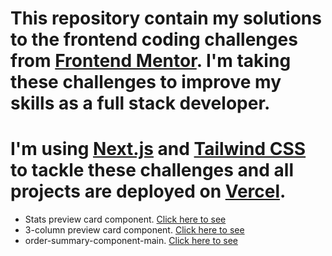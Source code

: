 # This repository contain my solutions to the frontend coding challenges from [Frontend Mentor](https://www.frontendmentor.io/challenges). I'm taking these challenges to improve my skills as a full stack developer. 
# I'm using [Next.js](https://nextjs.org/) and [Tailwind CSS](https://tailwindcss.com/) to tackle these challenges and all projects are deployed on [Vercel](https://vercel.com/).

- Stats preview card component. [Click here to see](https://frontend-mentor-challenges-stats-card-k1da2lm0v-hangczz.vercel.app/)
- 3-column preview card component. [Click here to see](https://frontend-mentor-challenges-nextjs.vercel.app/)
- order-summary-component-main. [Click here to see](https://frontend-mentor-challenges-order-summary-component-main.vercel.app/)
